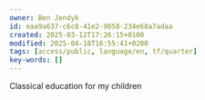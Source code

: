 ```yaml
---
owner: Ben Jendyk
id: eaa9a637-c6c8-41e2-9058-234e68a7adaa
created: 2025-03-12T17:26:15+0100
modified: 2025-04-18T16:55:41+0200
tags: [access/public, language/en, tf/quarter]
key-words: []
---
```


Classical education for my children 